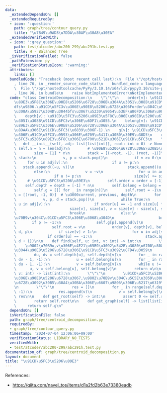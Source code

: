 ```yaml
---
data:
  _extendedDependsOn: []
  _extendedRequiredBy:
  - icon: ':question:'
    path: graph/tree/contour_query.py
    title: "\u7B49\u9AD8\u7DDA\u30AF\u30A8\u30EA"
  _extendedVerifiedWith:
  - icon: ':grey_question:'
    path: test/atcoder/abc200-299/abc291h.test.py
    title: H - Balanced Tree
  _isVerificationFailed: false
  _pathExtension: py
  _verificationStatusIcon: ':warning:'
  attributes:
    links: []
  bundledCode: "Traceback (most recent call last):\n  File \"/opt/hostedtoolcache/PyPy/3.10.14/x64/lib/pypy3.10/site-packages/onlinejudge_verify/documentation/build.py\"\
    , line 76, in _render_source_code_stat\n    bundled_code = language.bundle(\n\
    \  File \"/opt/hostedtoolcache/PyPy/3.10.14/x64/lib/pypy3.10/site-packages/onlinejudge_verify/languages/python.py\"\
    , line 96, in bundle\n    raise NotImplementedError\nNotImplementedError\n"
  code: "class CentroidDecomposition:\n    \"\"\"\n    order[v]: \u91CD\u5FC3\u5206\
    \u89E3\u5F8C\u306E\u90E8\u5206\u6728\u306B\u304A\u3051\u308B\u91CD\u5FC3v\u306E\
    dfs\u9806.\u91CD\u5FC3v\u306E\u90E8\u5206\u6728\u306Forder\u304C\u91CD\u5FC3v\u3088\
    \u308A\u5927\u304D\u3044bfs\u3067\u5230\u9054\u53EF\u80FD\u306A\u9802\u70B9\n\
    \    depth[v]: \u91CD\u5FC3\u5206\u89E3\u5F8C\u306E\u90E8\u5206\u6728\u306B\u304A\
    \u3051\u308B\u91CD\u5FC3v\u306E\u6DF1\u3055.\n    belong[v]: \u91CD\u5FC3\u5206\
    \u89E3\u5F8C\u306E\u90E8\u5206\u6728\u306B\u304A\u3051\u308B\u91CD\u5FC3v\u306E\
    \u89AA\u306E\u91CD\u5FC3(\u6839\u306F-1).\n    g[v]: \u91CD\u5FC3\u5206\u89E3\u5F8C\
    \u306E\u91CD\u5FC3\u9593\u306E\u6709\u5411\u30B0\u30E9\u30D5\n    root: \u91CD\
    \u5FC3\u5206\u89E3\u5F8C\u306E\u6700\u521D\u306E\u91CD\u5FC3\n    \"\"\"\n\n \
    \   def __init__(self, adj: list[list[int]], root: int = 0) -> None:\n       \
    \ self.n = n = len(adj)\n        # \u90E8\u5206\u6728\u306E\u30B5\u30A4\u30BA\n\
    \        size = [1] * n\n        stack = [(~root, -1), (root, -1)]\n        while\
    \ stack:\n            v, p = stack.pop()\n            if v >= 0:\n           \
    \     for u in adj[v]:\n                    if u != p:\n                     \
    \   stack.append((~u, v))\n                        stack.append((u, v))\n    \
    \        else:\n                v = ~v\n                for u in adj[v]:\n   \
    \                 if u != p:\n                        size[v] += size[u]\n   \
    \     # \u91CD\u5FC3\u5206\u89E3\n        self.order = order = [-1] * n\n    \
    \    self.depth = depth = [-1] * n\n        self.belong = belong = [-1] * n\n\
    \        self.g = [[] for _ in range(n)]\n        self.root = -1\n        stack\
    \ = [(root, -1, 0)]  # \u3000current, previous, depth\n        for i in range(n):\n\
    \            v, p, d = stack.pop()\n            while True:\n                for\
    \ u in adj[v]:\n                    if order[u] == -1 and size[u] * 2 > size[v]:\n\
    \                        size[v], size[u], v = size[v] - size[u], size[v], u\n\
    \                        break\n                else:\n                    # \u9802\
    \u70B9v\u304C\u91CD\u5FC3\u306E\u3068\u304D\n                    break\n     \
    \       if p != -1:\n                self.g[p].append(v)\n            else:\n\
    \                self.root = v\n            order[v], depth[v], belong[v] = i,\
    \ d, p\n            if size[v] > 1:\n                for u in adj[v]:\n      \
    \              if order[u] == -1:\n                        stack.append((u, v,\
    \ d + 1))\n\n    def find(self, u: int, v: int) -> int:\n        \"\"\"\n    \
    \    \u9802\u70B9u,v\u306E\u4E21\u65B9\u3092\u542B\u3080\u6700\u3082\u5C0F\u3055\
    \u3044\u90E8\u5206\u6728\u306E\u91CD\u5FC3\u3092\u8FD4\u3059\n        \"\"\"\n\
    \        du, dv = self.depth[u], self.depth[v]\n        for _ in range(du - 1,\
    \ dv - 1, -1):\n            u = self.belong[u]\n        for _ in range(dv - 1,\
    \ du - 1, -1):\n            v = self.belong[v]\n        while u != v:\n      \
    \      u, v = self.belong[u], self.belong[v]\n        return u\n\n    def get(self,\
    \ v: int) -> list[int]:\n        \"\"\"\n        \u91CD\u5FC3\u5206\u89E3\u5F8C\
    \u306E\u90E8\u5206\u6728\u3067,\u9802\u70B9v\u304C\u5C5E\u3059\u308B\u90E8\u5206\
    \u6728\u3092\u30B5\u30A4\u30BA\u306E\u6607\u9806\u306B\u5217\u6319\u3059\u308B\
    \n        \"\"\"\n        res = []\n        for _ in range(self.depth[v], -1,\
    \ -1):\n            res.append(v)\n            v = self.belong[v]\n        return\
    \ res\n\n    def get_root(self) -> int:\n        assert 0 <= self.root < self.n\n\
    \        return self.root\n\n    def get_graph(self) -> list[list[int]]:\n   \
    \     return self.g\n"
  dependsOn: []
  isVerificationFile: false
  path: graph/tree/centroid_decomposition.py
  requiredBy:
  - graph/tree/contour_query.py
  timestamp: '2024-07-04 12:06:06+09:00'
  verificationStatus: LIBRARY_NO_TESTS
  verifiedWith:
  - test/atcoder/abc200-299/abc291h.test.py
documentation_of: graph/tree/centroid_decomposition.py
layout: document
title: "\u91CD\u5FC3\u5206\u89E3"
---
```


References:
- https://qiita.com/navel_tos/items/d1a2fd2b63e73380eadb